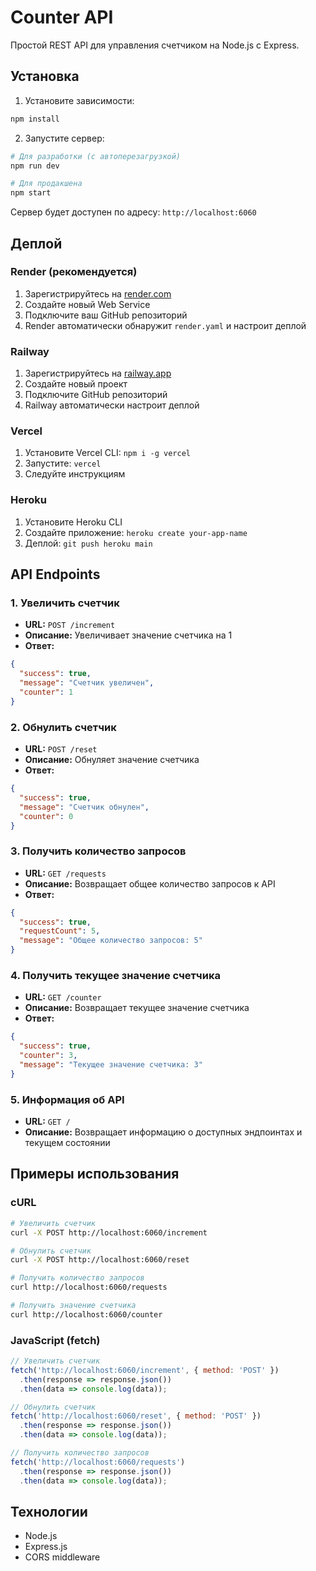 # Counter API

Простой REST API для управления счетчиком на Node.js с Express.

## Установка

1. Установите зависимости:
```bash
npm install
```

2. Запустите сервер:
```bash
# Для разработки (с автоперезагрузкой)
npm run dev

# Для продакшена
npm start
```

Сервер будет доступен по адресу: `http://localhost:6060`

## Деплой

### Render (рекомендуется)
1. Зарегистрируйтесь на [render.com](https://render.com)
2. Создайте новый Web Service
3. Подключите ваш GitHub репозиторий
4. Render автоматически обнаружит `render.yaml` и настроит деплой

### Railway
1. Зарегистрируйтесь на [railway.app](https://railway.app)
2. Создайте новый проект
3. Подключите GitHub репозиторий
4. Railway автоматически настроит деплой

### Vercel
1. Установите Vercel CLI: `npm i -g vercel`
2. Запустите: `vercel`
3. Следуйте инструкциям

### Heroku
1. Установите Heroku CLI
2. Создайте приложение: `heroku create your-app-name`
3. Деплой: `git push heroku main`

## API Endpoints

### 1. Увеличить счетчик
- **URL:** `POST /increment`
- **Описание:** Увеличивает значение счетчика на 1
- **Ответ:**
```json
{
  "success": true,
  "message": "Счетчик увеличен",
  "counter": 1
}
```

### 2. Обнулить счетчик
- **URL:** `POST /reset`
- **Описание:** Обнуляет значение счетчика
- **Ответ:**
```json
{
  "success": true,
  "message": "Счетчик обнулен",
  "counter": 0
}
```

### 3. Получить количество запросов
- **URL:** `GET /requests`
- **Описание:** Возвращает общее количество запросов к API
- **Ответ:**
```json
{
  "success": true,
  "requestCount": 5,
  "message": "Общее количество запросов: 5"
}
```

### 4. Получить текущее значение счетчика
- **URL:** `GET /counter`
- **Описание:** Возвращает текущее значение счетчика
- **Ответ:**
```json
{
  "success": true,
  "counter": 3,
  "message": "Текущее значение счетчика: 3"
}
```

### 5. Информация об API
- **URL:** `GET /`
- **Описание:** Возвращает информацию о доступных эндпоинтах и текущем состоянии

## Примеры использования

### cURL
```bash
# Увеличить счетчик
curl -X POST http://localhost:6060/increment

# Обнулить счетчик
curl -X POST http://localhost:6060/reset

# Получить количество запросов
curl http://localhost:6060/requests

# Получить значение счетчика
curl http://localhost:6060/counter
```

### JavaScript (fetch)
```javascript
// Увеличить счетчик
fetch('http://localhost:6060/increment', { method: 'POST' })
  .then(response => response.json())
  .then(data => console.log(data));

// Обнулить счетчик
fetch('http://localhost:6060/reset', { method: 'POST' })
  .then(response => response.json())
  .then(data => console.log(data));

// Получить количество запросов
fetch('http://localhost:6060/requests')
  .then(response => response.json())
  .then(data => console.log(data));
```

## Технологии

- Node.js
- Express.js
- CORS middleware 